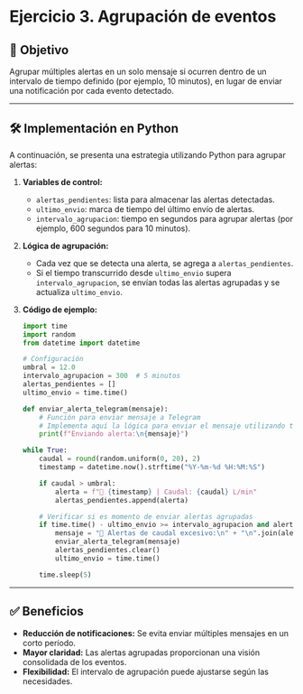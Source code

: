 # Ejercicio 3. Agrupación de eventos

## 🧩 Objetivo

Agrupar múltiples alertas en un solo mensaje si ocurren dentro de un intervalo de tiempo definido (por ejemplo, 10 minutos), en lugar de enviar una notificación por cada evento detectado.

---

## 🛠️ Implementación en Python

A continuación, se presenta una estrategia utilizando Python para agrupar alertas:

1. **Variables de control:**

   * `alertas_pendientes`: lista para almacenar las alertas detectadas.
   * `ultimo_envio`: marca de tiempo del último envío de alertas.
   * `intervalo_agrupacion`: tiempo en segundos para agrupar alertas (por ejemplo, 600 segundos para 10 minutos).

2. **Lógica de agrupación:**

   * Cada vez que se detecta una alerta, se agrega a `alertas_pendientes`.
   * Si el tiempo transcurrido desde `ultimo_envio` supera `intervalo_agrupacion`, se envían todas las alertas agrupadas y se actualiza `ultimo_envio`.

3. **Código de ejemplo:**

   ```python
   import time
   import random
   from datetime import datetime

   # Configuración
   umbral = 12.0
   intervalo_agrupacion = 300  # 5 minutos
   alertas_pendientes = []
   ultimo_envio = time.time()

   def enviar_alerta_telegram(mensaje):
       # Función para enviar mensaje a Telegram
       # Implementa aquí la lógica para enviar el mensaje utilizando tu bot
       print(f"Enviando alerta:\n{mensaje}")

   while True:
       caudal = round(random.uniform(0, 20), 2)
       timestamp = datetime.now().strftime("%Y-%m-%d %H:%M:%S")

       if caudal > umbral:
           alerta = f"🚨 {timestamp} | Caudal: {caudal} L/min"
           alertas_pendientes.append(alerta)

       # Verificar si es momento de enviar alertas agrupadas
       if time.time() - ultimo_envio >= intervalo_agrupacion and alertas_pendientes:
           mensaje = "🔔 Alertas de caudal excesivo:\n" + "\n".join(alertas_pendientes)
           enviar_alerta_telegram(mensaje)
           alertas_pendientes.clear()
           ultimo_envio = time.time()

       time.sleep(5)
   ```



---

## ✅ Beneficios

* **Reducción de notificaciones:** Se evita enviar múltiples mensajes en un corto período.
* **Mayor claridad:** Las alertas agrupadas proporcionan una visión consolidada de los eventos.
* **Flexibilidad:** El intervalo de agrupación puede ajustarse según las necesidades.

